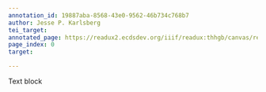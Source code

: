 ```yaml
---
annotation_id: 19887aba-8568-43e0-9562-46b734c768b7
author: Jesse P. Karlsberg
tei_target: 
annotated_page: https://readux2.ecdsdev.org/iiif/readux:thhgb/canvas/readux:thhgb_00000001.jp2
page_index: 0
target: 

---
```

<p>Text block</p>